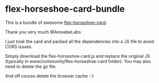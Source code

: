 # flex-horseshoe-card-bundle

This is a bundle of awesome [flex-horseshoe-card](https://github.com/AmoebeLabs/flex-horseshoe-card).

Thank you very much @AmoebeLabs

I just took the card and packed all the dependencies into a JS file to avoid CORS issues.

Simply download the flex-horseshoe-card.js and replace the original JS (typically in www/community/flex-horseshoe-card folder). You may also need to delete the gz file.

And off course delete the browser cache :-)
